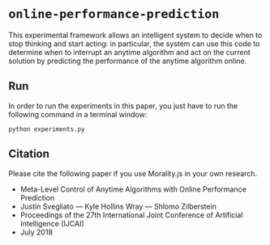 # `online-performance-prediction`

This experimental framework allows an intelligent system to decide when to stop thinking and start acting: in particular, the system can use this code to determine when to interrupt an anytime algorithm and act on the current solution by predicting the performance of the anytime algorithm online.

## Run

In order to run the experiments in this paper, you just have to run the following command in a terminal window:
```console
python experiments.py
```

## Citation

Please cite the following paper if you use Morality.js in your own research.

* Meta-Level Control of Anytime Algorithms with Online Performance Prediction
* Justin Svegliato — Kyle Hollins Wray — Shlomo Zilberstein
* Proceedings of the 27th International Joint Conference of Artificial Intelligence (IJCAI)
* July 2018
